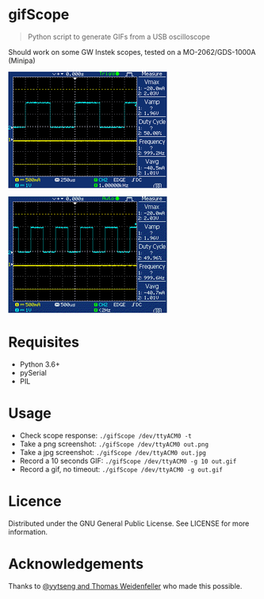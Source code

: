 # gifScope
> Python script to generate GIFs from a USB oscilloscope 

Should work on some GW Instek scopes, tested on a MO-2062/GDS-1000A (Minipa)

![](/img1.png)

![](/img2.gif)

# Requisites

- Python 3.6+
- pySerial
- PIL

# Usage

- Check scope response: `./gifScope /dev/ttyACM0 -t`
- Take a png screenshot: `./gifScope /dev/ttyACM0 out.png`
- Take a jpg screenshot: `./gifScope /dev/ttyACM0 out.jpg`
- Record a 10 seconds GIF: `./gifScope /dev/ttyACM0 -g 10 out.gif`
- Record a gif, no timeout: `./gifScope /dev/ttyACM0 -g out.gif`

# Licence

Distributed under the GNU General Public License. See LICENSE for more information.

# Acknowledgements

Thanks to [@yytseng and Thomas Weidenfeller](https://github.com/yytseng/gds2000tools) who made this possible.
